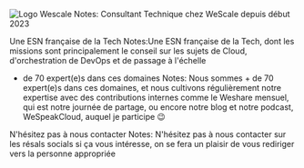 <!-- .slide: data-background-color="white" -->
<img
    data-src="common/assets/wescale.png"
    alt="Logo Wescale"
/>
Notes: Consultant Technique chez WeScale depuis début 2023


<!-- .slide: data-background-image="common/assets/wescale-cloud-advisor.png" data-background-size="contain" data-background-color="white" -->
Une ESN française de la Tech <!-- .element: class="stroke" -->
Notes:Une ESN française de la Tech, dont les missions sont principalement le
conseil sur les sujets de Cloud, d'orchestration de DevOps et de passage
à l'échelle


<!-- .slide: data-background-image="common/assets/wescale-nous-rejoindre.png" data-background-size="contain" data-background-color="white" -->
+ de 70 expert(e)s dans ces domaines <!-- .element: class="stroke" -->
Notes: Nous sommes + de 70 expert(e)s dans ces domaines, et nous cultivons
régulièrement notre expertise avec des contributions internes comme le Weshare
mensuel, qui est notre journée de partage, ou encore notre blog et notre
podcast, WeSpeakCloud, auquel je participe 😉


<!-- .slide: data-background-image="common/assets/wescale-nous-contacter.png" data-background-size="contain" data-background-color="white" -->
N'hésitez pas à nous contacter <!-- .element: class="stroke" -->
Notes: N'hésitez pas à nous contacter sur les résals socials si ça vous
intéresse, on se fera un plaisir de vous rediriger vers la personne appropriée
